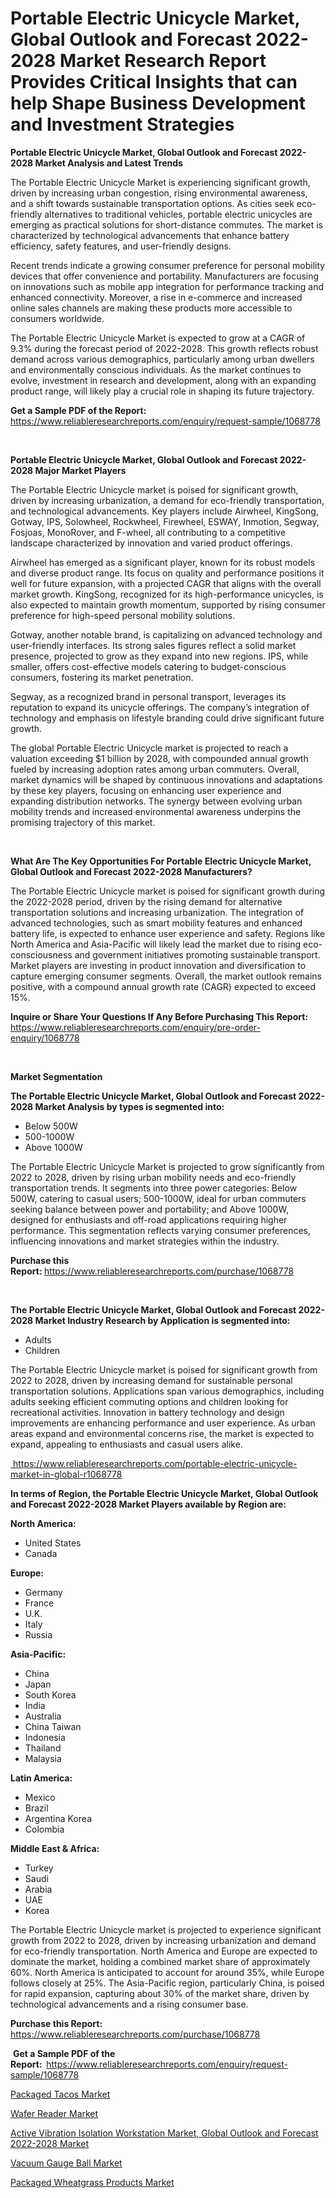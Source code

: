 <p><h1>Portable Electric Unicycle Market, Global Outlook and Forecast 2022-2028 Market Research Report Provides Critical Insights that can help Shape Business Development and Investment Strategies</h1></p><p><strong>Portable Electric Unicycle Market, Global Outlook and Forecast 2022-2028 Market Analysis and Latest Trends</strong></p>
<p><p>The Portable Electric Unicycle Market is experiencing significant growth, driven by increasing urban congestion, rising environmental awareness, and a shift towards sustainable transportation options. As cities seek eco-friendly alternatives to traditional vehicles, portable electric unicycles are emerging as practical solutions for short-distance commutes. The market is characterized by technological advancements that enhance battery efficiency, safety features, and user-friendly designs.</p><p>Recent trends indicate a growing consumer preference for personal mobility devices that offer convenience and portability. Manufacturers are focusing on innovations such as mobile app integration for performance tracking and enhanced connectivity. Moreover, a rise in e-commerce and increased online sales channels are making these products more accessible to consumers worldwide.</p><p>The Portable Electric Unicycle Market is expected to grow at a CAGR of 9.3% during the forecast period of 2022-2028. This growth reflects robust demand across various demographics, particularly among urban dwellers and environmentally conscious individuals. As the market continues to evolve, investment in research and development, along with an expanding product range, will likely play a crucial role in shaping its future trajectory.</p></p>
<p><strong>Get a Sample PDF of the Report:&nbsp;</strong> <a href="https://www.reliableresearchreports.com/enquiry/request-sample/1068778">https://www.reliableresearchreports.com/enquiry/request-sample/1068778</a></p>
<p>&nbsp;</p>
<p><strong>Portable Electric Unicycle Market, Global Outlook and Forecast 2022-2028 Major Market Players</strong></p>
<p><p>The Portable Electric Unicycle market is poised for significant growth, driven by increasing urbanization, a demand for eco-friendly transportation, and technological advancements. Key players include Airwheel, KingSong, Gotway, IPS, Solowheel, Rockwheel, Firewheel, ESWAY, Inmotion, Segway, Fosjoas, MonoRover, and F-wheel, all contributing to a competitive landscape characterized by innovation and varied product offerings.</p><p>Airwheel has emerged as a significant player, known for its robust models and diverse product range. Its focus on quality and performance positions it well for future expansion, with a projected CAGR that aligns with the overall market growth. KingSong, recognized for its high-performance unicycles, is also expected to maintain growth momentum, supported by rising consumer preference for high-speed personal mobility solutions.</p><p>Gotway, another notable brand, is capitalizing on advanced technology and user-friendly interfaces. Its strong sales figures reflect a solid market presence, projected to grow as they expand into new regions. IPS, while smaller, offers cost-effective models catering to budget-conscious consumers, fostering its market penetration.</p><p>Segway, as a recognized brand in personal transport, leverages its reputation to expand its unicycle offerings. The company’s integration of technology and emphasis on lifestyle branding could drive significant future growth.</p><p>The global Portable Electric Unicycle market is projected to reach a valuation exceeding $1 billion by 2028, with compounded annual growth fueled by increasing adoption rates among urban commuters. Overall, market dynamics will be shaped by continuous innovations and adaptations by these key players, focusing on enhancing user experience and expanding distribution networks. The synergy between evolving urban mobility trends and increased environmental awareness underpins the promising trajectory of this market.</p></p>
<p>&nbsp;</p>
<p><strong>What Are The Key Opportunities For Portable Electric Unicycle Market, Global Outlook and Forecast 2022-2028 Manufacturers?</strong></p>
<p><p>The Portable Electric Unicycle market is poised for significant growth during the 2022-2028 period, driven by the rising demand for alternative transportation solutions and increasing urbanization. The integration of advanced technologies, such as smart mobility features and enhanced battery life, is expected to enhance user experience and safety. Regions like North America and Asia-Pacific will likely lead the market due to rising eco-consciousness and government initiatives promoting sustainable transport. Market players are investing in product innovation and diversification to capture emerging consumer segments. Overall, the market outlook remains positive, with a compound annual growth rate (CAGR) expected to exceed 15%.</p></p>
<p><strong>Inquire or Share Your Questions If Any Before Purchasing This Report:</strong> <a href="https://www.reliableresearchreports.com/enquiry/pre-order-enquiry/1068778">https://www.reliableresearchreports.com/enquiry/pre-order-enquiry/1068778</a></p>
<p>&nbsp;</p>
<p><strong>Market Segmentation</strong></p>
<p><strong>The Portable Electric Unicycle Market, Global Outlook and Forecast 2022-2028 Market Analysis by types is segmented into:</strong></p>
<p><ul><li>Below 500W</li><li>500-1000W</li><li>Above 1000W</li></ul></p>
<p><p>The Portable Electric Unicycle Market is projected to grow significantly from 2022 to 2028, driven by rising urban mobility needs and eco-friendly transportation trends. It segments into three power categories: Below 500W, catering to casual users; 500-1000W, ideal for urban commuters seeking balance between power and portability; and Above 1000W, designed for enthusiasts and off-road applications requiring higher performance. This segmentation reflects varying consumer preferences, influencing innovations and market strategies within the industry.</p></p>
<p><strong>Purchase this Report:&nbsp;</strong><a href="https://www.reliableresearchreports.com/purchase/1068778">https://www.reliableresearchreports.com/purchase/1068778</a></p>
<p>&nbsp;</p>
<p><strong>The Portable Electric Unicycle Market, Global Outlook and Forecast 2022-2028 Market Industry Research by Application is segmented into:</strong></p>
<p><ul><li>Adults</li><li>Children</li></ul></p>
<p><p>The Portable Electric Unicycle market is poised for significant growth from 2022 to 2028, driven by increasing demand for sustainable personal transportation solutions. Applications span various demographics, including adults seeking efficient commuting options and children looking for recreational activities. Innovation in battery technology and design improvements are enhancing performance and user experience. As urban areas expand and environmental concerns rise, the market is expected to expand, appealing to enthusiasts and casual users alike.</p></p>
<p><a href="https://www.reliableresearchreports.com/portable-electric-unicycle-market-in-global-r1068778">&nbsp;https://www.reliableresearchreports.com/portable-electric-unicycle-market-in-global-r1068778</a></p>
<p><strong>In terms of Region, the Portable Electric Unicycle Market, Global Outlook and Forecast 2022-2028 Market Players available by Region are:</strong></p>
<p>
    <p> <strong> North America: </strong>
        <ul>
            <li>United States</li>
            <li>Canada</li>
        </ul>
        </p> 
    <p> <strong> Europe: </strong>
        <ul>
            <li>Germany</li>
            <li>France</li>
            <li>U.K.</li>
            <li>Italy</li>
            <li>Russia</li>
        </ul>
        </p> 
    <p> <strong> Asia-Pacific: </strong>
        <ul>
            <li>China</li>
            <li>Japan</li>
            <li>South Korea</li>
            <li>India</li>
            <li>Australia</li>
            <li>China Taiwan</li>
            <li>Indonesia</li>
            <li>Thailand</li>
            <li>Malaysia</li>
        </ul>
        </p> 
    <p> <strong> Latin America: </strong>
        <ul>
            <li>Mexico</li>
            <li>Brazil</li>
            <li>Argentina Korea</li>
            <li>Colombia</li>
        </ul>
        </p> 
    <p> <strong> Middle East & Africa: </strong>
        <ul>
            <li>Turkey</li>
            <li>Saudi</li>
            <li>Arabia</li>
            <li>UAE</li>
            <li>Korea</li>
        </ul>
    </p>
    </p>
<p><p>The Portable Electric Unicycle market is projected to experience significant growth from 2022 to 2028, driven by increasing urbanization and demand for eco-friendly transportation. North America and Europe are expected to dominate the market, holding a combined market share of approximately 60%. North America is anticipated to account for around 35%, while Europe follows closely at 25%. The Asia-Pacific region, particularly China, is poised for rapid expansion, capturing about 30% of the market share, driven by technological advancements and a rising consumer base.</p></p>
<p><strong>Purchase this Report: </strong><a href="https://www.reliableresearchreports.com/purchase/1068778">https://www.reliableresearchreports.com/purchase/1068778</a></p>
<p>&nbsp;<strong>Get a Sample PDF of the Report:&nbsp;&nbsp;</strong><a href="https://www.reliableresearchreports.com/enquiry/request-sample/1068778">https://www.reliableresearchreports.com/enquiry/request-sample/1068778</a></p>
<p><strong></strong></p>
<p><p><a href="https://issuu.com/reportprime-2/docs/packaged-tacos-market-size-2030.ppt_360c4f0f1f9d19">Packaged Tacos Market</a></p><p><a href="https://www.linkedin.com/pulse/wafer-reader-market-size-growth-trends-statistics-forecasts-vgtke?trackingId=Ohh1HypthS9pb%2FDpbY%2B9yw%3D%3D">Wafer Reader Market</a></p><p><a href="https://github.com/irfadac/Market-Research-Report-List-4/blob/main/active-vibration-isolation-workstation-market-global-outlook-and-forecast-2022-2028-market.md">Active Vibration Isolation Workstation Market, Global Outlook and Forecast 2022-2028 Market</a></p><p><a href="https://medium.com/@jacobwilkins67/global-vacuum-gauge-ball-market-status-2024-2031-and-forecast-by-region-product-end-use-2734c7d8db01">Vacuum Gauge Ball Market</a></p><p><a href="https://issuu.com/reportprime-2/docs/packaged-wheatgrass-products-market_3a8a9782929009">Packaged Wheatgrass Products Market</a></p></p>